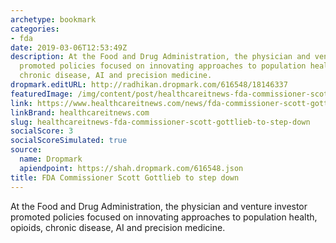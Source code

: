 ```yaml
---
archetype: bookmark
categories:
- fda
date: 2019-03-06T12:53:49Z
description: At the Food and Drug Administration, the physician and venture investor
  promoted policies focused on innovating approaches to population health, opioids,
  chronic disease, AI and precision medicine.
dropmark.editURL: http://radhikan.dropmark.com/616548/18146337
featuredImage: /img/content/post/healthcareitnews-fda-commissioner-scott-gottlieb-to-step-down.png
link: https://www.healthcareitnews.com/news/fda-commissioner-scott-gottlieb-step-down
linkBrand: healthcareitnews.com
slug: healthcareitnews-fda-commissioner-scott-gottlieb-to-step-down
socialScore: 3
socialScoreSimulated: true
source:
  name: Dropmark
  apiendpoint: https://shah.dropmark.com/616548.json
title: FDA Commissioner Scott Gottlieb to step down
---
```

At the Food and Drug Administration, the physician and venture investor promoted policies focused on innovating approaches to population health, opioids, chronic disease, AI and precision medicine.